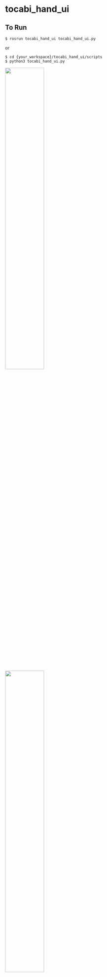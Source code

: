 # tocabi_hand_ui

## To Run
```console
$ rosrun tocabi_hand_ui tocabi_hand_ui.py 
```
or
```console
$ cd {your_workspace}/tocabi_hand_ui/scripts
$ python3 tocabi_hand_ui.py
```
<img src="https://github.com/user-attachments/assets/04a3b40b-1a58-4793-8b28-92cb15305e77" width="50%" height="50%"/>

<img src="https://github.com/user-attachments/assets/78945a6f-dee8-4a33-9efa-5db4a768df05" width="50%" height="50%"/>
